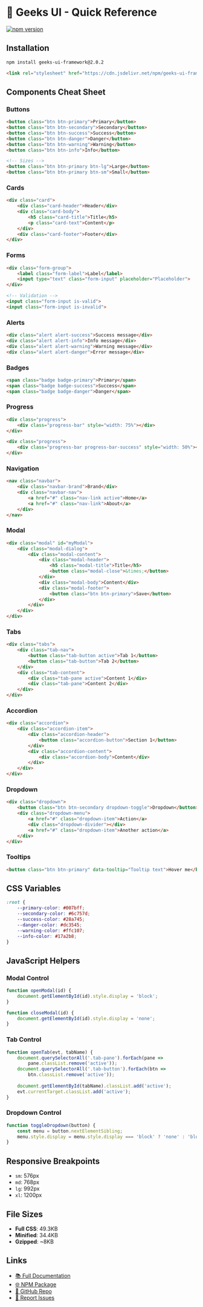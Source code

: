 # 🚀 Geeks UI - Quick Reference

[![npm version](https://img.shields.io/npm/v/geeks-ui-framework.svg)](https://www.npmjs.com/package/geeks-ui-framework)

## Installation

```bash
npm install geeks-ui-framework@2.0.2
```

```html
<link rel="stylesheet" href="https://cdn.jsdelivr.net/npm/geeks-ui-framework@2.0.2/dist/geeks-ui.min.css">
```

## Components Cheat Sheet

### Buttons
```html
<button class="btn btn-primary">Primary</button>
<button class="btn btn-secondary">Secondary</button>
<button class="btn btn-success">Success</button>
<button class="btn btn-danger">Danger</button>
<button class="btn btn-warning">Warning</button>
<button class="btn btn-info">Info</button>

<!-- Sizes -->
<button class="btn btn-primary btn-lg">Large</button>
<button class="btn btn-primary btn-sm">Small</button>
```

### Cards
```html
<div class="card">
    <div class="card-header">Header</div>
    <div class="card-body">
        <h5 class="card-title">Title</h5>
        <p class="card-text">Content</p>
    </div>
    <div class="card-footer">Footer</div>
</div>
```

### Forms
```html
<div class="form-group">
    <label class="form-label">Label</label>
    <input type="text" class="form-input" placeholder="Placeholder">
</div>

<!-- Validation -->
<input class="form-input is-valid">
<input class="form-input is-invalid">
```

### Alerts
```html
<div class="alert alert-success">Success message</div>
<div class="alert alert-info">Info message</div>
<div class="alert alert-warning">Warning message</div>
<div class="alert alert-danger">Error message</div>
```

### Badges
```html
<span class="badge badge-primary">Primary</span>
<span class="badge badge-success">Success</span>
<span class="badge badge-danger">Danger</span>
```

### Progress
```html
<div class="progress">
    <div class="progress-bar" style="width: 75%"></div>
</div>

<div class="progress">
    <div class="progress-bar progress-bar-success" style="width: 50%"></div>
</div>
```

### Navigation
```html
<nav class="navbar">
    <div class="navbar-brand">Brand</div>
    <div class="navbar-nav">
        <a href="#" class="nav-link active">Home</a>
        <a href="#" class="nav-link">About</a>
    </div>
</nav>
```

### Modal
```html
<div class="modal" id="myModal">
    <div class="modal-dialog">
        <div class="modal-content">
            <div class="modal-header">
                <h5 class="modal-title">Title</h5>
                <button class="modal-close">&times;</button>
            </div>
            <div class="modal-body">Content</div>
            <div class="modal-footer">
                <button class="btn btn-primary">Save</button>
            </div>
        </div>
    </div>
</div>
```

### Tabs
```html
<div class="tabs">
    <div class="tab-nav">
        <button class="tab-button active">Tab 1</button>
        <button class="tab-button">Tab 2</button>
    </div>
    <div class="tab-content">
        <div class="tab-pane active">Content 1</div>
        <div class="tab-pane">Content 2</div>
    </div>
</div>
```

### Accordion
```html
<div class="accordion">
    <div class="accordion-item">
        <div class="accordion-header">
            <button class="accordion-button">Section 1</button>
        </div>
        <div class="accordion-content">
            <div class="accordion-body">Content</div>
        </div>
    </div>
</div>
```

### Dropdown
```html
<div class="dropdown">
    <button class="btn btn-secondary dropdown-toggle">Dropdown</button>
    <div class="dropdown-menu">
        <a href="#" class="dropdown-item">Action</a>
        <div class="dropdown-divider"></div>
        <a href="#" class="dropdown-item">Another action</a>
    </div>
</div>
```

### Tooltips
```html
<button class="btn btn-primary" data-tooltip="Tooltip text">Hover me</button>
```

## CSS Variables

```css
:root {
    --primary-color: #007bff;
    --secondary-color: #6c757d;
    --success-color: #28a745;
    --danger-color: #dc3545;
    --warning-color: #ffc107;
    --info-color: #17a2b8;
}
```

## JavaScript Helpers

### Modal Control
```javascript
function openModal(id) {
    document.getElementById(id).style.display = 'block';
}

function closeModal(id) {
    document.getElementById(id).style.display = 'none';
}
```

### Tab Control
```javascript
function openTab(evt, tabName) {
    document.querySelectorAll('.tab-pane').forEach(pane => 
        pane.classList.remove('active'));
    document.querySelectorAll('.tab-button').forEach(btn => 
        btn.classList.remove('active'));
    
    document.getElementById(tabName).classList.add('active');
    evt.currentTarget.classList.add('active');
}
```

### Dropdown Control
```javascript
function toggleDropdown(button) {
    const menu = button.nextElementSibling;
    menu.style.display = menu.style.display === 'block' ? 'none' : 'block';
}
```

## Responsive Breakpoints

- `sm`: 576px
- `md`: 768px  
- `lg`: 992px
- `xl`: 1200px

## File Sizes

- **Full CSS**: 49.3KB
- **Minified**: 34.4KB
- **Gzipped**: ~8KB

## Links

- [📚 Full Documentation](./DOCUMENTATION.md)
- [🌐 NPM Package](https://www.npmjs.com/package/geeks-ui-framework)
- [📁 GitHub Repo](https://github.com/Geeks-UI-Css-Framework/Geeks_UI)
- [🐛 Report Issues](https://github.com/Geeks-UI-Css-Framework/Geeks_UI/issues)
